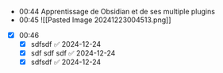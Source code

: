 
- 00:44 Apprentissage de Obsidian et de ses multiple plugins 
- 00:45 ![[Pasted Image 20241223004513.png]] 
- [x] 00:46 
	- [x] sdfsdf ✅ 2024-12-24
	- [x] sdf sdf sdf ✅ 2024-12-24
	- [x] sdfsdf ✅ 2024-12-24